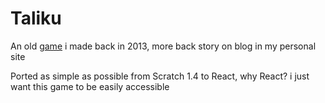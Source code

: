 # Taliku

An old [game](https://scratch.mit.edu/projects/13691310/) i made back in 2013, more back story on blog in my personal site

Ported as simple as possible from Scratch 1.4 to React, why React? i just want this game to be easily accessible
